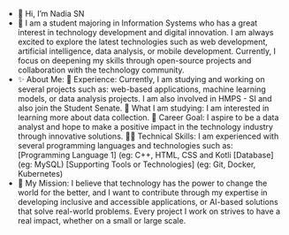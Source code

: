 - 👋 Hi, I’m Nadia SN 
- 👀 I am a student majoring in Information Systems who has a great interest in technology development and digital innovation. I am always excited to explore the latest technologies such as web development, artificial intelligence, data analysis, or mobile development. Currently, I focus on deepening my skills through open-source projects and collaboration with the technology community.
- ✨ About Me:
🔭 Experience: Currently, I am studying and working on several projects such as: web-based applications, machine learning models, or data analysis projects. I am also involved in HMPS - SI and also join the Student Senate.
🌱 What I am studying: I am interested in learning more about data collection.
💼 Career Goal: I aspire to be a data analyst and hope to make a positive impact in the technology industry through innovative solutions.
👨‍💻 Technical Skills: I am experienced with several programming languages ​​and technologies such as:
[Programming Language 1] (eg: C++, HTML, CSS and Kotli
[Database] (eg: MySQL)
[Supporting Tools or Technologies] (eg: Git, Docker, Kubernetes)
- 🎯 My Mission:
I believe that technology has the power to change the world for the better, and I want to contribute through my expertise in developing inclusive and accessible applications, or AI-based solutions that solve real-world problems. Every project I work on strives to have a real impact, whether on a small or large scale.


<!---
Nadia121621/Nadia121621 is a ✨ special ✨ repository because its `README.md` (this file) appears on your GitHub profile.
You can click the Preview link to take a look at your changes.
--->
